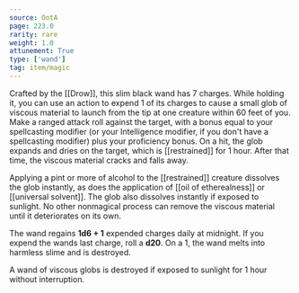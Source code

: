 ```yaml
---
source: OotA
page: 223.0
rarity: rare
weight: 1.0
attunement: True
type: ['wand']
tag: item/magic
---
```


Crafted by the [[Drow]], this slim black wand has 7 charges. While holding it, you can use an action to expend 1 of its charges to cause a small glob of viscous material to launch from the tip at one creature within 60 feet of you. Make a ranged attack roll against the target, with a bonus equal to your spellcasting modifier (or your Intelligence modifier, if you don't have a spellcasting modifier) plus your proficiency bonus. On a hit, the glob expands and dries on the target, which is [[restrained]] for 1 hour. After that time, the viscous material cracks and falls away.

Applying a pint or more of alcohol to the [[restrained]] creature dissolves the glob instantly, as does the application of [[oil of etherealness]] or [[universal solvent]]. The glob also dissolves instantly if exposed to sunlight. No other nonmagical process can remove the viscous material until it deteriorates on its own.

The wand regains **1d6 + 1** expended charges daily at midnight. If you expend the wands last charge, roll a **d20**. On a 1, the wand melts into harmless slime and is destroyed.

A wand of viscous globs is destroyed if exposed to sunlight for 1 hour without interruption.


